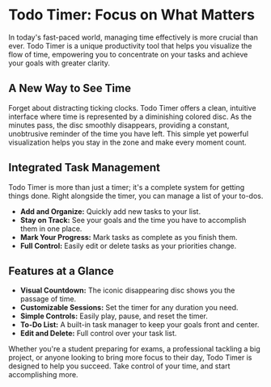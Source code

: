# Todo Timer: Focus on What Matters

In today's fast-paced world, managing time effectively is more crucial than ever. Todo Timer is a unique productivity tool that helps you visualize the flow of time, empowering you to concentrate on your tasks and achieve your goals with greater clarity.

## A New Way to See Time

Forget about distracting ticking clocks. Todo Timer offers a clean, intuitive interface where time is represented by a diminishing colored disc. As the minutes pass, the disc smoothly disappears, providing a constant, unobtrusive reminder of the time you have left. This simple yet powerful visualization helps you stay in the zone and make every moment count.

## Integrated Task Management

Todo Timer is more than just a timer; it's a complete system for getting things done. Right alongside the timer, you can manage a list of your to-dos.

- **Add and Organize:** Quickly add new tasks to your list.
- **Stay on Track:** See your goals and the time you have to accomplish them in one place.
- **Mark Your Progress:** Mark tasks as complete as you finish them.
- **Full Control:** Easily edit or delete tasks as your priorities change.

## Features at a Glance

- **Visual Countdown:** The iconic disappearing disc shows you the passage of time.
- **Customizable Sessions:** Set the timer for any duration you need.
- **Simple Controls:** Easily play, pause, and reset the timer.
- **To-Do List:** A built-in task manager to keep your goals front and center.
- **Edit and Delete:** Full control over your task list.

Whether you're a student preparing for exams, a professional tackling a big project, or anyone looking to bring more focus to their day, Todo Timer is designed to help you succeed. Take control of your time, and start accomplishing more.
